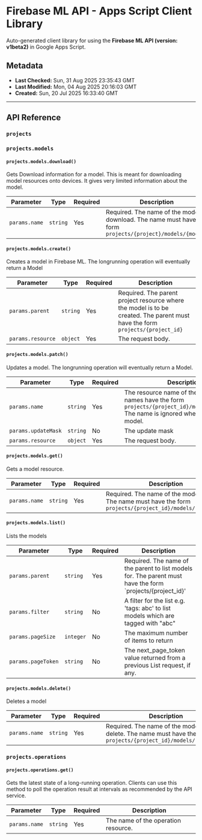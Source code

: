 # Firebase ML API - Apps Script Client Library

Auto-generated client library for using the **Firebase ML API (version: v1beta2)** in Google Apps Script.

## Metadata

- **Last Checked:** Sun, 31 Aug 2025 23:35:43 GMT
- **Last Modified:** Mon, 04 Aug 2025 20:16:03 GMT
- **Created:** Sun, 20 Jul 2025 16:33:40 GMT



---

## API Reference

### `projects`

### `projects.models`

#### `projects.models.download()`

Gets Download information for a model. This is meant for downloading model resources onto devices. It gives very limited information about the model.

| Parameter | Type | Required | Description |
|---|---|---|---|
| `params.name` | `string` | Yes | Required. The name of the model to download. The name must have the form `projects/{project}/models/{model}` |

#### `projects.models.create()`

Creates a model in Firebase ML. The longrunning operation will eventually return a Model

| Parameter | Type | Required | Description |
|---|---|---|---|
| `params.parent` | `string` | Yes | Required. The parent project resource where the model is to be created. The parent must have the form `projects/{project_id}` |
| `params.resource` | `object` | Yes | The request body. |

#### `projects.models.patch()`

Updates a model. The longrunning operation will eventually return a Model.

| Parameter | Type | Required | Description |
|---|---|---|---|
| `params.name` | `string` | Yes | The resource name of the Model. Model names have the form `projects/{project_id}/models/{model_id}` The name is ignored when creating a model. |
| `params.updateMask` | `string` | No | The update mask |
| `params.resource` | `object` | Yes | The request body. |

#### `projects.models.get()`

Gets a model resource.

| Parameter | Type | Required | Description |
|---|---|---|---|
| `params.name` | `string` | Yes | Required. The name of the model to get. The name must have the form `projects/{project_id}/models/{model_id}` |

#### `projects.models.list()`

Lists the models

| Parameter | Type | Required | Description |
|---|---|---|---|
| `params.parent` | `string` | Yes | Required. The name of the parent to list models for. The parent must have the form `projects/{project_id}' |
| `params.filter` | `string` | No | A filter for the list e.g. 'tags: abc' to list models which are tagged with "abc" |
| `params.pageSize` | `integer` | No | The maximum number of items to return |
| `params.pageToken` | `string` | No | The next_page_token value returned from a previous List request, if any. |

#### `projects.models.delete()`

Deletes a model

| Parameter | Type | Required | Description |
|---|---|---|---|
| `params.name` | `string` | Yes | Required. The name of the model to delete. The name must have the form `projects/{project_id}/models/{model_id}` |

### `projects.operations`

#### `projects.operations.get()`

Gets the latest state of a long-running operation. Clients can use this method to poll the operation result at intervals as recommended by the API service.

| Parameter | Type | Required | Description |
|---|---|---|---|
| `params.name` | `string` | Yes | The name of the operation resource. |